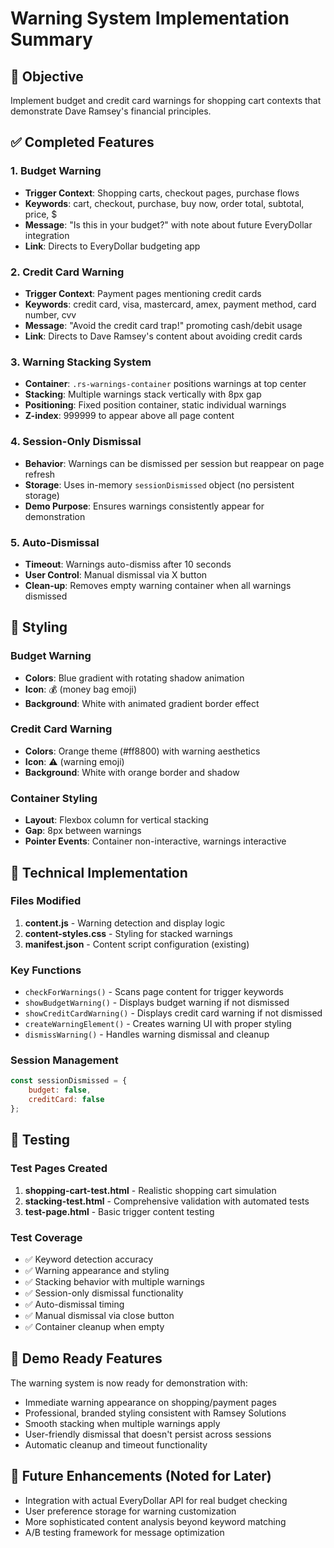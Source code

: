 # Warning System Implementation Summary

## 🎯 Objective
Implement budget and credit card warnings for shopping cart contexts that demonstrate Dave Ramsey's financial principles.

## ✅ Completed Features

### 1. Budget Warning
- **Trigger Context**: Shopping carts, checkout pages, purchase flows
- **Keywords**: cart, checkout, purchase, buy now, order total, subtotal, price, $
- **Message**: "Is this in your budget?" with note about future EveryDollar integration
- **Link**: Directs to EveryDollar budgeting app

### 2. Credit Card Warning  
- **Trigger Context**: Payment pages mentioning credit cards
- **Keywords**: credit card, visa, mastercard, amex, payment method, card number, cvv
- **Message**: "Avoid the credit card trap!" promoting cash/debit usage
- **Link**: Directs to Dave Ramsey's content about avoiding credit cards

### 3. Warning Stacking System
- **Container**: `.rs-warnings-container` positions warnings at top center
- **Stacking**: Multiple warnings stack vertically with 8px gap
- **Positioning**: Fixed position container, static individual warnings
- **Z-index**: 999999 to appear above all page content

### 4. Session-Only Dismissal
- **Behavior**: Warnings can be dismissed per session but reappear on page refresh
- **Storage**: Uses in-memory `sessionDismissed` object (no persistent storage)
- **Demo Purpose**: Ensures warnings consistently appear for demonstration

### 5. Auto-Dismissal
- **Timeout**: Warnings auto-dismiss after 10 seconds
- **User Control**: Manual dismissal via X button
- **Clean-up**: Removes empty warning container when all warnings dismissed

## 🎨 Styling

### Budget Warning
- **Colors**: Blue gradient with rotating shadow animation
- **Icon**: 💰 (money bag emoji)
- **Background**: White with animated gradient border effect

### Credit Card Warning  
- **Colors**: Orange theme (#ff8800) with warning aesthetics
- **Icon**: ⚠️ (warning emoji)
- **Background**: White with orange border and shadow

### Container Styling
- **Layout**: Flexbox column for vertical stacking
- **Gap**: 8px between warnings
- **Pointer Events**: Container non-interactive, warnings interactive

## 🔧 Technical Implementation

### Files Modified
1. **content.js** - Warning detection and display logic
2. **content-styles.css** - Styling for stacked warnings
3. **manifest.json** - Content script configuration (existing)

### Key Functions
- `checkForWarnings()` - Scans page content for trigger keywords
- `showBudgetWarning()` - Displays budget warning if not dismissed
- `showCreditCardWarning()` - Displays credit card warning if not dismissed  
- `createWarningElement()` - Creates warning UI with proper styling
- `dismissWarning()` - Handles warning dismissal and cleanup

### Session Management
```javascript
const sessionDismissed = {
    budget: false,
    creditCard: false
};
```

## 🧪 Testing

### Test Pages Created
1. **shopping-cart-test.html** - Realistic shopping cart simulation
2. **stacking-test.html** - Comprehensive validation with automated tests
3. **test-page.html** - Basic trigger content testing

### Test Coverage
- ✅ Keyword detection accuracy
- ✅ Warning appearance and styling
- ✅ Stacking behavior with multiple warnings
- ✅ Session-only dismissal functionality
- ✅ Auto-dismissal timing
- ✅ Manual dismissal via close button
- ✅ Container cleanup when empty

## 🚀 Demo Ready Features

The warning system is now ready for demonstration with:
- Immediate warning appearance on shopping/payment pages
- Professional, branded styling consistent with Ramsey Solutions
- Smooth stacking when multiple warnings apply
- User-friendly dismissal that doesn't persist across sessions
- Automatic cleanup and timeout functionality

## 🔮 Future Enhancements (Noted for Later)
- Integration with actual EveryDollar API for real budget checking
- User preference storage for warning customization
- More sophisticated content analysis beyond keyword matching
- A/B testing framework for message optimization
